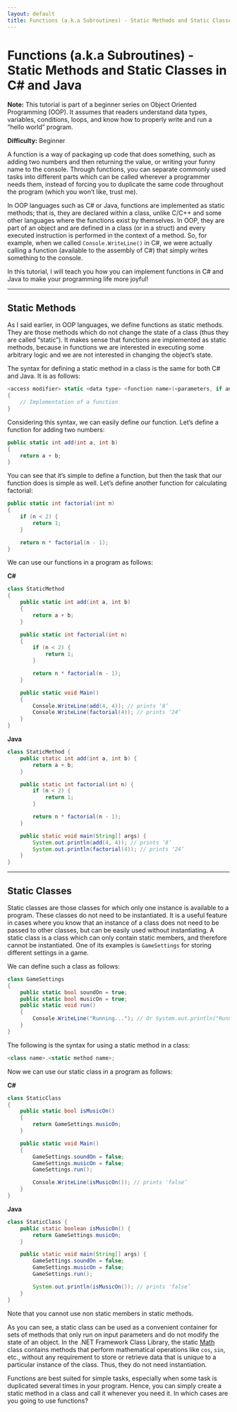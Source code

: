 ```yaml
---
layout: default
title: Functions (a.k.a Subroutines) - Static Methods and Static Classes in C# and Java
---
```


# Functions (a.k.a Subroutines) - Static Methods and Static Classes in C# and Java

**Note:** This tutorial is part of a beginner series on Object Oriented Programming (OOP). It assumes that readers understand data types, variables, conditions, loops, and know how to properly write and run a “hello world” program.

**Difficulty:** Beginner

A function is a way of packaging up code that does something, such as adding two numbers and then returning the value, or writing your funny name to the console. Through functions, you can separate commonly used tasks into different parts which can be called wherever a programmer needs them, instead of forcing you to duplicate the same code throughout the program (which you won’t like, trust me).

In OOP languages such as C# or Java, functions are implemented as static methods; that is, they are declared within a class, unlike C/C++ and some other languages where the functions exist by themselves. In OOP, they are part of an object and are defined in a class (or in a struct) and every executed instruction is performed in the context of a method. So, for example, when we called `Console.WriteLine()` in C#, we were actually calling a function (available to the assembly of C#) that simply writes something to the console.

In this tutorial, I will teach you how you can implement functions in C# and Java to make your programming life more joyful!

---

## Static Methods

As I said earlier, in OOP languages, we define functions as static methods. They are those methods which do not change the state of a class (thus they are called “static”). It makes sense that functions are implemented as static methods, because in functions we are interested in executing some arbitrary logic and we are not interested in changing the object’s state.

The syntax for defining a static method in a class is the same for both C# and Java. It is as follows:

```csharp
<access modifier> static <data type> <function name>(<parameters, if any>)
{
    // Implementation of a function
}
```

Considering this syntax, we can easily define our function. Let’s define a function for adding two numbers:

```csharp
public static int add(int a, int b)
{
    return a + b;
}
```

You can see that it’s simple to define a function, but then the task that our function does is simple as well. Let’s define another function for calculating factorial:

```csharp
public static int factorial(int n)
{
    if (n < 2) {
        return 1;
    }

    return n * factorial(n - 1);
}
```

We can use our functions in a program as follows:

**C#**

```csharp
class StaticMethod
{
    public static int add(int a, int b)
    {
        return a + b;
    }

    public static int factorial(int n)
    {
        if (n < 2) {
            return 1;
        }

        return n * factorial(n - 1);
    }

    public static void Main()
    {
        Console.WriteLine(add(4, 4)); // prints ‘8’
        Console.WriteLine(factorial(4)); // prints ‘24’
    }
}
```

**Java**

```java
class StaticMethod {
    public static int add(int a, int b) {
        return a + b;
    }

    public static int factorial(int n) {
        if (n < 2) {
            return 1;
        }

        return n * factorial(n - 1);
    }

    public static void main(String[] args) {
        System.out.println(add(4, 4)); // prints ‘8’
        System.out.println(factorial(4)); // prints ‘24’
    }
}
```

---

## Static Classes

Static classes are those classes for which only one instance is available to a program. These classes do not need to be instantiated. It is a useful feature in cases where you know that an instance of a class does not need to be passed to other classes, but can be easily used without instantiating. A static class is a class which can only contain static members, and therefore cannot be instantiated. One of its examples is `GameSettings` for storing different settings in a game.

We can define such a class as follows:

```csharp
class GameSettings
{
    public static bool soundOn = true;
    public static bool musicOn = true;
    public static void run()
    {
        Console.WriteLine("Running..."); // Or System.out.println("Running..."); in Java
    }
}
```

The following is the syntax for using a static method in a class:

```csharp
<class name>.<static method name>;
```

Now we can use our static class in a program as follows:

**C#**

```csharp
class StaticClass
{
    public static bool isMusicOn()
    {
        return GameSettings.musicOn;
    }

    public static void Main()
    {
        GameSettings.soundOn = false;
        GameSettings.musicOn = false;
        GameSettings.run();

        Console.WriteLine(isMusicOn()); // prints 'false’
    }
}
```

**Java**

```java
class StaticClass {
    public static boolean isMusicOn() {
        return GameSettings.musicOn;
    }

    public static void main(String[] args) {
        GameSettings.soundOn = false;
        GameSettings.musicOn = false;
        GameSettings.run();

        System.out.println(isMusicOn()); // prints 'false’
    }
}
```

Note that you cannot use non static members in static methods.

As you can see, a static class can be used as a convenient container for sets of methods that only run on input parameters and do not modify the state of an object. In the .NET Framework Class Library, the static [Math](http://msdn.microsoft.com/en-us/library/system.math.aspx) class contains methods that perform mathematical operations like `cos`, `sin`, etc., without any requirement to store or retrieve data that is unique to a particular instance of the class. Thus, they do not need instantiation.

Functions are best suited for simple tasks, especially when some task is duplicated several times in your program. Hence, you can simply create a static method in a class and call it whenever you need it. In which cases are you going to use functions?
